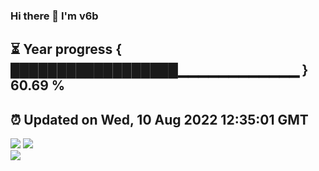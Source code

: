 ### Hi there 👋  I'm v6b  
⏳ Year progress { ██████████████████▁▁▁▁▁▁▁▁▁▁▁▁ } 60.69 %
---
⏰ Updated on Wed, 10 Aug 2022 12:35:01 GMT
---
![](https://github-readme-stats.vercel.app/api?username=v6b&bg_color=30,e96443,904e95&title_color=fff&text_color=fff&layout=compact)
![](https://github-readme-stats.vercel.app/api/top-langs/?username=v6b&layout=compact&bg_color=30,e96443,904e95&title_color=fff&text_color=fff)  
![](https://gcore.jsdelivr.net/gh/v6b/v6b@main/assets/github-contribution-grid-snake.svg)


